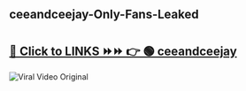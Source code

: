 
 ## ceeandceejay-Only-Fans-Leaked

# <h2><a href="https://clipsfans.com/ceeandceejay&ref=git">🔗 Click to LINKS ⏩⏩ 👉 🟢 ceeandceejay </a></h2>

<a href="https://clipsfans.com/ceeandceejay&ref=git" rel="nofollow" data-target="animated-image.originalLink"><img src="https://i.ibb.co.com/xMMVF88/686577567.gif" alt="Viral Video Original" style="max-width: 100%; display: inline-block;" data-target="animated-image.originalImage"></a>
